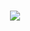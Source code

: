 <h1 align="center">
  <a href="https://git.io/typing-svg">
   <img src="https://readme-typing-svg.herokuapp.com/?font=Righteouus&size=35&center=true&vCenter=true&width=500&height=70&duration=4000&lines=Hello!+I'm+Magdalena!👋;Glad+you're+here!😊;Check+out+my+work.👩‍💻&color=36BC4E" />
  </a>
</h1>

<!--
**magdalenahuget/magdalenahuget** is a ✨ _special_ ✨ repository because its `README.md` (this file) appears on your GitHub profile.

Here are some ideas to get you started:

- 🔭 I’m currently working on ...
- 🌱 I’m currently learning ...
- 👯 I’m looking to collaborate on ...
- 🤔 I’m looking for help with ...
- 💬 Ask me about ...
- 📫 How to reach me: ...
- 😄 Pronouns: ...
- ⚡ Fun fact: ...
-->
